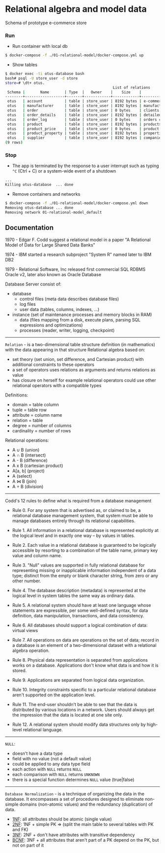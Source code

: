 Relational algebra and model data
=======
Schema of prototype e-commerce store


### Run

 * Run container with local db
```bash
$ docker-compose -f ./01-relational-model/docker-compose.yml up
```

 * Show tables
```bash
$ docker exec -ti otus-database bash
bash# psql -U store_user -d store
store=# \dt+ otus.
                                                 List of relations
 Schema |       Name       | Type  |   Owner    |    Size    |                     Description
--------+------------------+-------+------------+------------+------------------------------------------------------
 otus   | account          | table | store_user | 8192 bytes | e-commerce store accounts
 otus   | manufacturer     | table | store_user | 8192 bytes | manufacturers of products
 otus   | order            | table | store_user | 0 bytes    | clients orders
 otus   | order_details    | table | store_user | 8192 bytes | detailed information by each order
 otus   | order_log        | table | store_user | 0 bytes    | orders changelog
 otus   | product          | table | store_user | 8192 bytes | products of the e-commerce store
 otus   | product_price    | table | store_user | 0 bytes    | product prices depend on manufacturers and suppliers
 otus   | product_property | table | store_user | 8192 bytes | properties for each product
 otus   | supplier         | table | store_user | 8192 bytes | companies responsible for the logistics
(9 rows)
```


### Stop

 * The app is terminated by the response to a user interrupt such as typing `^C` (Ctrl + C) or a system-wide event of a shutdown
```bash
...
Killing otus-database  ... done
```

 * Remove containers and networks
```bash
$ docker-compose -f ./01-relational-model/docker-compose.yml down
Removing otus-database ... done
Removing network 01-relational-model_default
```


## Documentation
1970 - Edgar F. Codd suggest a relational model in a paper "A Relational Model of Data for Large Shared Data Banks"

1974 - IBM started a research subproject "System R" named later to IBM DB2

1979 - Relational Software, Inc released first commercial SQL RDBMS Oracle v2, later also known as Oracle Database 

Database Server consist of:
 - database
   - control files (meta data describes database files)
   - log files
   - user data (tables, columns, indexes, ...)
 - instance (set of maintenance processes and memory blocks in RAM)
   - data (files mapping from a disk, execute plans, parsing SQL expressions and optimizations)
   - processes (reader, writer, logging, checkpoint)

---

`Relation` - is a two-dimensional table structure definition (in mathematics) with the data appearing in that structure
Relational algebra based on:
 - set theory (set union, set difference, and Cartesian product) with additional constraints to these operators
 - a set of operators uses relations as arguments and returns relations as value
 - has closure on herself for example relational operators could use other relational operators with a compatible types

Definitions:
 - domain = table column
 - tuple = table row
 - attribute = column name 
 - relation = table
 - degree = number of columns
 - cardinality = number of rows

Relational operations:
 - A ∪ B (union)
 - A ∩ B (intersect)
 - A - B (difference)
 - A x B (cartesian product)
 - A[a, b] (project)
 - A (select)
 - A ⋈ B (join)
 - A ÷ B (division)

---

Codd's 12 rules to define what is required from a database management

 - Rule 0. For any system that is advertised as, or claimed to be, a relational database management system, that system must be able to manage databases entirely through its relational capabilities.

 - Rule 1. All information in a relational database is represented explicitly at the logical level and in exactly one way – by values in tables.

 - Rule 2. Each value in a relational database is guaranteed to be logically accessible by resorting to a combination of the table name, primary key value and column name.

 - Rule 3. "Null" values are supported in fully relational database for representing missing or inapplicable information independent of a data type; distinct from the empty or blank character string, from zero or any other number.

 - Rule 4. The database description (metadata) is represented at the logical level in system tables the same way as ordinary data.

 - Rule 5. A relational system should have at least one language whose statements are expressible, per some well-defined syntax, for data definition, data manipulation, transactions, and data consistency.

 - Rule 6. All databases should support a logical combination of data: virtual views

 - Rule 7. All operations on data are operations on the set of data; record in a database is an element of a two-dimensional dataset with a relational algebra operation.

 - Rule 8. Physical data representation is separated from applications works on a database. Applications don't know what data is and how it is stored.

 - Rule 9. Applications are separated from logical data organization.

 - Rule 10. Integrity constraints specific to a particular relational database aren't supported on the application level.

 - Rule 11. The end-user shouldn't be able to see that the data is distributed by various locations in a network. Users should always get the impression that the data is located at one site only.

 - Rule 12. A relational system should modify data structures only by high-level relational language.

---

`NULL`:
 - doesn't have a data type
 - field with no value (not a default value)
 - could be applied to any data type field
 - each action with `NULL` returns `NULL`
 - each comparison with `NULL` returns `UNKNOWN`
 - there is a special function determines `NULL` value (true|false)

---

`Database Normalization` - is a technique of organizing the data in the database. It encompasses a set of procedures designed to eliminate non-simple domains (non-atomic values) and the redundancy (duplication) of data.
 - [1NF](https://en.wikipedia.org/wiki/First_normal_form): all attributes should be atomic (single value)
 - [2NF](https://en.wikipedia.org/wiki/Second_normal_form): 1NF + simple PK => (split the main table to several tables with PK and FK)
 - [3NF](https://en.wikipedia.org/wiki/Third_normal_form): 2NF + don't have attributes with transitive dependency
 - [BCNF](https://en.wikipedia.org/wiki/Boyce–Codd_normal_form): 3NF + all attributes that aren't part of a PK depend on the PK, but not on part of it
